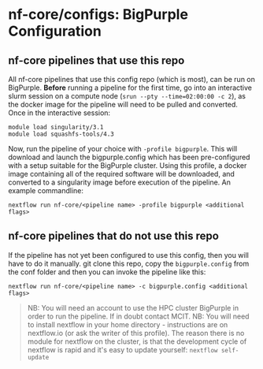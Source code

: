 # nf-core/configs: BigPurple Configuration
## nf-core pipelines that use this repo
All nf-core pipelines that use this config repo (which is most), can be run on BigPurple. **Before** running a pipeline for the first time, go into an interactive slurm session on a compute node (`srun --pty --time=02:00:00 -c 2`), as the docker image for the pipeline will need to be pulled and converted. Once in the interactive session:

```
module load singularity/3.1
module load squashfs-tools/4.3
```

Now, run the pipeline of your choice with `-profile bigpurple`. This will download and launch the bigpurple.config which has been pre-configured with a setup suitable for the BigPurple cluster. Using this profile, a docker image containing all of the required software will be downloaded, and converted to a singularity image before execution of the pipeline.
An example commandline: 

`nextflow run nf-core/<pipeline name> -profile bigpurple <additional flags>`

## nf-core pipelines that do not use this repo
If the pipeline has not yet been configured to use this config, then you will have to do it manually. 
git clone this repo, copy the `bigpurple.config` from the conf folder and then you can invoke the pipeline like this:

`nextflow run nf-core/<pipeline name> -c bigpurple.config <additional flags>`


>NB: You will need an account to use the HPC cluster BigPurple in order to run the pipeline. If in doubt contact MCIT.
>NB: You will need to install nextflow in your home directory - instructions are on nextflow.io (or ask the writer of this profile). The reason there is no module for nextflow on the cluster, is that the development cycle of nextflow is rapid and it's easy to update yourself: `nextflow self-update`
